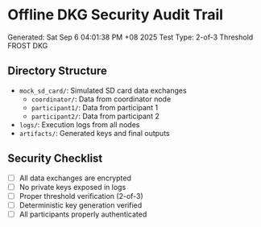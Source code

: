 # Offline DKG Security Audit Trail
Generated: Sat Sep  6 04:01:38 PM +08 2025
Test Type: 2-of-3 Threshold FROST DKG

## Directory Structure
- `mock_sd_card/`: Simulated SD card data exchanges
  - `coordinator/`: Data from coordinator node
  - `participant1/`: Data from participant 1
  - `participant2/`: Data from participant 2
- `logs/`: Execution logs from all nodes
- `artifacts/`: Generated keys and final outputs

## Security Checklist
- [ ] All data exchanges are encrypted
- [ ] No private keys exposed in logs
- [ ] Proper threshold verification (2-of-3)
- [ ] Deterministic key generation verified
- [ ] All participants properly authenticated
